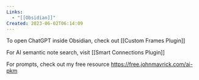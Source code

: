 ```yaml
---
Links:
  - "[[Obsidian]]"
Created: 2023-06-02T06:14:09
---
```

To open ChatGPT inside Obsidian, check out [[Custom Frames Plugin]]

For AI semantic note search, visit [[Smart Connections Plugin]]

For prompts, check out my free resource https://free.johnmavrick.com/ai-pkm